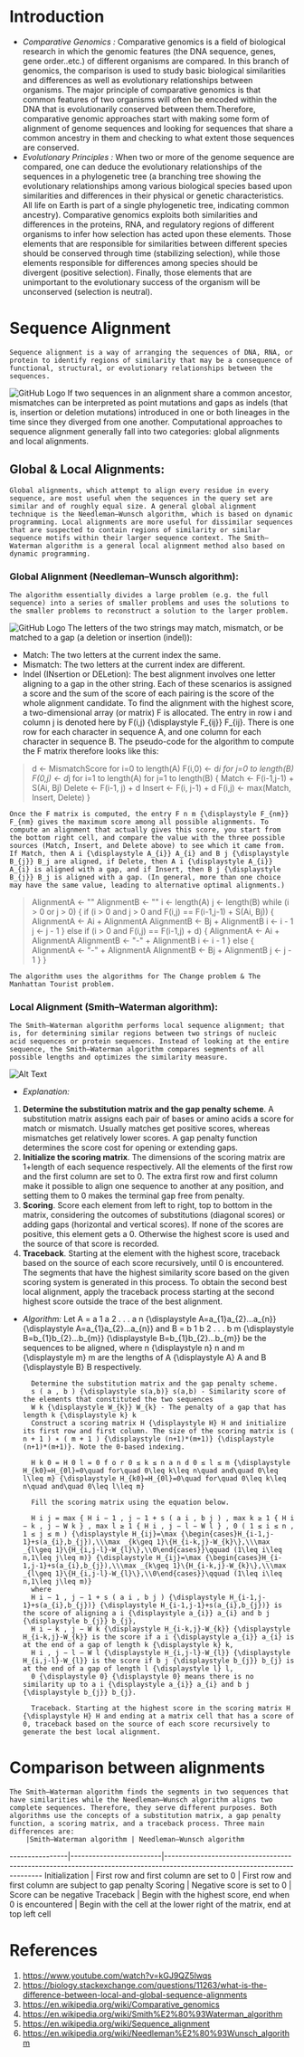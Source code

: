 # **Introduction**
* *Comparative Genomics :*
	Comparative genomics is a field of biological research in which the genomic features (the DNA sequence, genes, gene order..etc.) of different organisms are compared. In this branch of genomics, the comparison is used to study basic biological similarities and differences as well as evolutionary relationships between organisms. The major principle of comparative genomics is that common features of two organisms will often be encoded within the DNA that is evolutionarily conserved between them.Therefore, comparative genomic approaches start with making some form of alignment of genome sequences and looking for sequences that share a common ancestry in them and checking to what extent those sequences are conserved.
* *Evolutionary Principles :*
	When two or more of the genome sequence are compared, one can deduce the evolutionary relationships of the sequences in a phylogenetic tree (a branching tree showing the evolutionary relationships among various biological species based upon similarities and differences in their physical or genetic characteristics. All life on Earth is part of a single phylogenetic tree, indicating common ancestry). 
	Comparative genomics exploits both similarities and differences in the proteins, RNA, and regulatory regions of different organisms to infer how selection has acted upon these elements. Those elements that are responsible for similarities between different species should be conserved through time (stabilizing selection), while those elements responsible for differences among species should be divergent (positive selection). Finally, those elements that are unimportant to the evolutionary success of the organism will be unconserved (selection is neutral).

# **Sequence Alignment**
	Sequence alignment is a way of arranging the sequences of DNA, RNA, or protein to identify regions of similarity that may be a consequence of functional, structural, or evolutionary relationships between the sequences.
![GitHub Logo](/alignment.png)
	If two sequences in an alignment share a common ancestor, mismatches can be interpreted as point mutations and gaps as indels (that is, insertion or deletion mutations) introduced in one or both lineages in the time since they diverged from one another. 
	Computational approaches to sequence alignment generally fall into two categories: global alignments and local alignments.
## Global & Local Alignments:
	Global alignments, which attempt to align every residue in every sequence, are most useful when the sequences in the query set are similar and of roughly equal size. A general global alignment technique is the Needleman–Wunsch algorithm, which is based on dynamic programming. Local alignments are more useful for dissimilar sequences that are suspected to contain regions of similarity or similar sequence motifs within their larger sequence context. The Smith–Waterman algorithm is a general local alignment method also based on dynamic programming.
### Global Alignment (Needleman–Wunsch algorithm):
	The algorithm essentially divides a large problem (e.g. the full sequence) into a series of smaller problems and uses the solutions to the smaller problems to reconstruct a solution to the larger problem. 
![GitHub Logo](/global.png)
	The letters of the two strings may match, mismatch, or be matched to a gap (a deletion or insertion (indel)):
   * Match: The two letters at the current index the same.
   * Mismatch: The two letters at the current index are different.
   * Indel (INsertion or DELetion): The best alignment involves one letter aligning to a gap in the other string.
	Each of these scenarios is assigned a score and the sum of the score of each pairing is the score of the whole alignment candidate. 
	To find the alignment with the highest score, a two-dimensional array (or matrix) F is allocated. The entry in row i and column j is denoted here by F(i,j) {\displaystyle F_{ij}} F_{ij}. There is one row for each character in sequence A, and one column for each character in sequence B. 
	The pseudo-code for the algorithm to compute the F matrix therefore looks like this:

>d ← MismatchScore
>for i=0 to length(A)
>  F(i,0) ← d*i
>for j=0 to length(B)
>  F(0,j) ← d*j
>for i=1 to length(A)
>  for j=1 to length(B)
>  {
>    Match ← F(i-1,j-1) + S(Ai, Bj)
>    Delete ← F(i-1, j) + d
>    Insert ← F(i, j-1) + d
>    F(i,j) ← max(Match, Insert, Delete)
>  }

	Once the F matrix is computed, the entry F n m {\displaystyle F_{nm}} F_{nm} gives the maximum score among all possible alignments. To compute an alignment that actually gives this score, you start from the bottom right cell, and compare the value with the three possible sources (Match, Insert, and Delete above) to see which it came from. If Match, then A i {\displaystyle A_{i}} A_{i} and B j {\displaystyle B_{j}} B_j are aligned, if Delete, then A i {\displaystyle A_{i}} A_{i} is aligned with a gap, and if Insert, then B j {\displaystyle B_{j}} B_j is aligned with a gap. (In general, more than one choice may have the same value, leading to alternative optimal alignments.)

>AlignmentA ← ""
>AlignmentB ← ""
>i ← length(A)
>j ← length(B)
>while (i > 0 or j > 0)
>{
>  if (i > 0 and j > 0 and F(i,j) == F(i-1,j-1) + S(Ai, Bj))
>  {
>    AlignmentA ← Ai + AlignmentA
>    AlignmentB ← Bj + AlignmentB
>    i ← i - 1
>    j ← j - 1
>  }
>  else if (i > 0 and F(i,j) == F(i-1,j) + d)
>  {
>    AlignmentA ← Ai + AlignmentA
>    AlignmentB ← "-" + AlignmentB
>    i ← i - 1
>  }
>  else
>  {
>    AlignmentA ← "-" + AlignmentA
>    AlignmentB ← Bj + AlignmentB
>    j ← j - 1
>  }
>}

	The algorithm uses the algorithms for The Change problem & The Manhattan Tourist problem.
### Local Alignment (Smith–Waterman algorithm):
	The Smith–Waterman algorithm performs local sequence alignment; that is, for determining similar regions between two strings of nucleic acid sequences or protein sequences. Instead of looking at the entire sequence, the Smith–Waterman algorithm compares segments of all possible lengths and optimizes the similarity measure.
![Alt Text](https://en.wikipedia.org/wiki/Smith%E2%80%93Waterman_algorithm#/media/File:Smith-Waterman-Algorithm-Example-En.gif)	
* *Explanation:*
 1. **Determine the substitution matrix and the gap penalty scheme**. A substitution matrix assigns each pair of bases or amino acids a score for match or mismatch. Usually matches get positive scores, whereas mismatches get relatively lower scores. A gap penalty function determines the score cost for opening or extending gaps. 
 2. **Initialize the scoring matrix**. The dimensions of the scoring matrix are 1+length of each sequence respectively. All the elements of the first row and the first column are set to 0. The extra first row and first column make it possible to align one sequence to another at any position, and setting them to 0 makes the terminal gap free from penalty.
 3. **Scoring**. Score each element from left to right, top to bottom in the matrix, considering the outcomes of substitutions (diagonal scores) or adding gaps (horizontal and vertical scores). If none of the scores are positive, this element gets a 0. Otherwise the highest score is used and the source of that score is recorded.
 4. **Traceback**. Starting at the element with the highest score, traceback based on the source of each score recursively, until 0 is encountered. The segments that have the highest similarity score based on the given scoring system is generated in this process. To obtain the second best local alignment, apply the traceback process starting at the second highest score outside the trace of the best alignment.
* *Algorithm:*
	Let A = a 1 a 2 . . . a n {\displaystyle A=a_{1}a_{2}...a_{n}} {\displaystyle A=a_{1}a_{2}...a_{n}} and B = b 1 b 2 . . . b m {\displaystyle B=b_{1}b_{2}...b_{m}} {\displaystyle B=b_{1}b_{2}...b_{m}} be the sequences to be aligned, where n {\displaystyle n} n and m {\displaystyle m} m are the lengths of A {\displaystyle A} A and B {\displaystyle B} B respectively.

	    Determine the substitution matrix and the gap penalty scheme.
		s ( a , b ) {\displaystyle s(a,b)} s(a,b) - Similarity score of the elements that constituted the two sequences
		W k {\displaystyle W_{k}} W_{k} - The penalty of a gap that has length k {\displaystyle k} k
	    Construct a scoring matrix H {\displaystyle H} H and initialize its first row and first column. The size of the scoring matrix is ( n + 1 ) ∗ ( m + 1 ) {\displaystyle (n+1)*(m+1)} {\displaystyle (n+1)*(m+1)}. Note the 0-based indexing.

		H k 0 = H 0 l = 0 f o r 0 ≤ k ≤ n a n d 0 ≤ l ≤ m {\displaystyle H_{k0}=H_{0l}=0\quad for\quad 0\leq k\leq n\quad and\quad 0\leq l\leq m} {\displaystyle H_{k0}=H_{0l}=0\quad for\quad 0\leq k\leq n\quad and\quad 0\leq l\leq m}

	    Fill the scoring matrix using the equation below.

		H i j = max { H i − 1 , j − 1 + s ( a i , b j ) , max k ≥ 1 { H i − k , j − W k } , max l ≥ 1 { H i , j − l − W l } , 0 ( 1 ≤ i ≤ n , 1 ≤ j ≤ m ) {\displaystyle H_{ij}=\max {\begin{cases}H_{i-1,j-1}+s(a_{i},b_{j}),\\\max _{k\geq 1}\{H_{i-k,j}-W_{k}\},\\\max _{l\geq 1}\{H_{i,j-l}-W_{l}\},\\0\end{cases}}\qquad (1\leq i\leq n,1\leq j\leq m)} {\displaystyle H_{ij}=\max {\begin{cases}H_{i-1,j-1}+s(a_{i},b_{j}),\\\max _{k\geq 1}\{H_{i-k,j}-W_{k}\},\\\max _{l\geq 1}\{H_{i,j-l}-W_{l}\},\\0\end{cases}}\qquad (1\leq i\leq n,1\leq j\leq m)}
		where
		H i − 1 , j − 1 + s ( a i , b j ) {\displaystyle H_{i-1,j-1}+s(a_{i},b_{j})} {\displaystyle H_{i-1,j-1}+s(a_{i},b_{j})} is the score of aligning a i {\displaystyle a_{i}} a_{i} and b j {\displaystyle b_{j}} b_{j},
		H i − k , j − W k {\displaystyle H_{i-k,j}-W_{k}} {\displaystyle H_{i-k,j}-W_{k}} is the score if a i {\displaystyle a_{i}} a_{i} is at the end of a gap of length k {\displaystyle k} k,
		H i , j − l − W l {\displaystyle H_{i,j-l}-W_{l}} {\displaystyle H_{i,j-l}-W_{l}} is the score if b j {\displaystyle b_{j}} b_{j} is at the end of a gap of length l {\displaystyle l} l,
		0 {\displaystyle 0} {\displaystyle 0} means there is no similarity up to a i {\displaystyle a_{i}} a_{i} and b j {\displaystyle b_{j}} b_{j}.

	    Traceback. Starting at the highest score in the scoring matrix H {\displaystyle H} H and ending at a matrix cell that has a score of 0, traceback based on the source of each score recursively to generate the best local alignment.

# **Comparison between alignments**
	The Smith–Waterman algorithm finds the segments in two sequences that have similarities while the Needleman–Wunsch algorithm aligns two complete sequences. Therefore, they serve different purposes. Both algorithms use the concepts of a substitution matrix, a gap penalty function, a scoring matrix, and a traceback process. Three main differences are:
		|Smith–Waterman algorithm |	Needleman–Wunsch algorithm
----------------|-------------------------|--------------------------------------------------------------------------------------------------------------------------
Initialization |	First row and first column are set to 0 |	First row and first column are subject to gap penalty
Scoring        |	Negative score is set to 0 	        |      Score can be negative
Traceback      | 	Begin with the highest score, end when 0 is encountered |	Begin with the cell at the lower right of the matrix, end at top left cell

# **References**
1. https://www.youtube.com/watch?v=kGJ9QZ5lwqs
2. https://biology.stackexchange.com/questions/11263/what-is-the-difference-between-local-and-global-sequence-alignments
3. https://en.wikipedia.org/wiki/Comparative_genomics
4. https://en.wikipedia.org/wiki/Smith%E2%80%93Waterman_algorithm
5. https://en.wikipedia.org/wiki/Sequence_alignment
6. https://en.wikipedia.org/wiki/Needleman%E2%80%93Wunsch_algorithm


